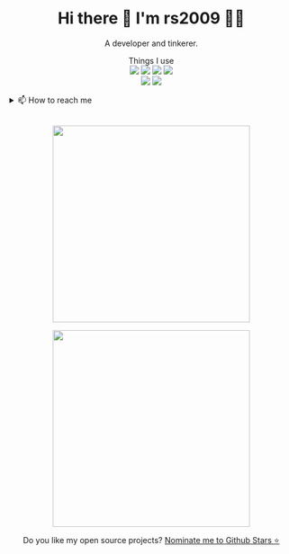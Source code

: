 <h1 align='center'>
  Hi there 👋 I'm rs2009 👨‍💻
</h1>

<p align='center'>
  A developer and tinkerer.
</p>


<p align='center'>
  Things I use<br>
  <img src="https://img.shields.io/badge/Visual%20Studio%20Code-0078d7.svg?style=flat&logo=visual-studio-code&logoColor=white"/>
  <img src="https://img.shields.io/badge/Electron-191970?style=flat&logo=Electron&logoColor=white"/>
  <img src="https://img.shields.io/badge/-HTML5-E34F26?style=flat&logo=html5&logoColor=white"/>
  <img src="https://img.shields.io/badge/-CSS3-E34F26?style=flat&logo=css3&color=blue&logoColor=white"/><br>
  <img src="https://img.shields.io/badge/-Github-F05032?style=flat&color=black&logo=github&logoColor=white"/>
  <img src="https://img.shields.io/badge/-Git-F05032?style=flat&logo=git&logoColor=white"/><br>
</p>

<details>
  <summary>📫 How to reach me</summary>
  <li><a href="https://github.com/RudraSwat" target="_blank" rel="noopener noreferrer">GitHub @RudraSwat</a></li>
  <li><a href="https://github.com/rswat09" target="_blank" rel="noopener noreferrer">GitLab @rswat09</a></li>
  <li><a href="https://twitter.com/RudraSaraswat1" target="_blank" rel="noopener noreferrer">Twitter @RudraSaraswat1</a>
  <li><a href="https://t.me/rs2009" target="_blank" rel="noopener noreferrer">Telegram @rs2009</a>
</details>
  
<br/>
<p align='center'>
  <a href="#"><img src="https://github-readme-stats.vercel.app/api?username=RudraSwat&show_icons=true&count_private=true&theme=dark" width="350"></a>
</p>
<p align='center'>
  <a href="#"><img src="https://github-readme-stats.vercel.app/api/top-langs/?username=RudraSwat&layout=compact&theme=dark" width="350"></a>
</p>

<p align='center'>
  Do you like my open source projects? <a href='https://stars.github.com/nominate/' target="_blank" rel="noopener noreferrer">Nominate me to Github Stars ⭐</a>
</p>

